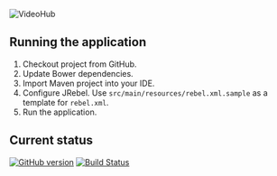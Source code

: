 ![VideoHub](http://i.imgur.com/4Rcmqxn.png)

## Running the application
1. Checkout project from GitHub.
2. Update Bower dependencies.
3. Import Maven project into your IDE.
4. Configure JRebel. Use `src/main/resources/rebel.xml.sample` as a template for `rebel.xml`.
5. Run the application.

## Current status
[![GitHub version](https://badge.fury.io/gh/maciaszczykm%2FVideoHub.svg)](http://badge.fury.io/gh/maciaszczykm%2FVideoHub)
[![Build Status](https://travis-ci.org/maciaszczykm/VideoHub.svg)](https://travis-ci.org/maciaszczykm/VideoHub)